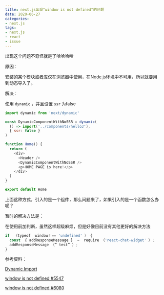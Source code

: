 ```yaml
---
title: next.js出现"window is not defined"的问题
date: 2020-06-27
categories:
- next.js
tags:
- next.js
- react
- issue
---
```


出现这个问题不奇怪就是了哈哈哈哈



原因：

安装的某个模块或者库仅在浏览器中使用，在Node.js环境中不可用，所以就要用到动态导入了。



解决：

使用 `dynamic` ，并且设置 `ssr` 为false

```js
import dynamic from 'next/dynamic'

const DynamicComponentWithNoSSR = dynamic(
  () => import('../components/hello3'),
  { ssr: false }
)

function Home() {
  return (
    <div>
      <Header />
      <DynamicComponentWithNoSSR />
      <p>HOME PAGE is here!</p>
    </div>
  )
}

export default Home
```



上面这种方式，引入的是一个组件，那么问题来了，如果引入的是一个函数怎么办呢？



暂时的解决方法是：

在使用前加判断，虽然这样超级麻烦，但是好像目前没有其他更好的解决方法

```js
if  （typeof  window！== 'undefined' ） {  
  const  { addResponseMessage }  =  require （'react-chat-widget' ）;  
  addResponseMessage （“ test” ）; 
}  
```





参考资料：

[Dynamic Import](https://www.nextjs.cn/docs/advanced-features/dynamic-import)

[window is not defined #5547](https://github.com/vercel/next.js/issues/5547)

[window is not defined #6080](https://github.com/vercel/next.js/issues/6080)